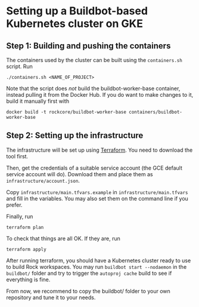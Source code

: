 # Setting up a Buildbot-based Kubernetes cluster on GKE

## Step 1: Building and pushing the containers

The containers used by the cluster can be built using the `containers.sh` script. Run

~~~
./containers.sh <NAME_OF_PROJECT>
~~~

Note that the script does _not_ build the buildbot-worker-base container,
instead pulling it from the Docker Hub. If you do want to make changes to
it, build it manually first with

~~~
docker build -t rockcore/buildbot-worker-base containers/buildbot-worker-base
~~~

## Step 2: Setting up the infrastructure

The infrastructure will be set up using [Terraform](terraform.io). You need to
download the tool first.

Then, get the credentials of a suitable service account (the GCE default service
account will do). Download them and place them as `infrastructure/account.json`.

Copy `infrastructure/main.tfvars.example` in `infrastructure/main.tfvars` and fill
in the variables. You may also set them on the command line if you prefer.

Finally, run

~~~
terraform plan
~~~

To check that things are all OK. If they are, run

~~~
terraform apply
~~~

After running terraform, you should have a Kubernetes cluster ready to use to
build Rock workspaces. You may run `buildbot start --nodaemon` in the
`buildbot/` folder and try to trigger the `autoproj cache` build to see if
everything is fine.

From now, we recommend to copy the buildbot/ folder to your own repository and
tune it to your needs.
